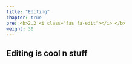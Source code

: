 ```yaml
---
title: "Editing"
chapter: true
pre: <b>2.2 <i class="fas fa-edit"></i> </b>
weight: 30
---
```


## Editing is cool n stuff
